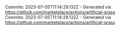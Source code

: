 Commits: 2023-07-05T11:14:29.132Z - Generated via https://github.com/marketplace/actions/artificial-grass
<br>
Commits: 2023-07-05T11:14:29.132Z - Generated via https://github.com/marketplace/actions/artificial-grass
<br>
